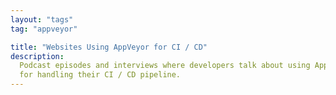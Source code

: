 ```yaml
---
layout: "tags"
tag: "appveyor"

title: "Websites Using AppVeyor for CI / CD"
description:
  Podcast episodes and interviews where developers talk about using AppVeyor
  for handling their CI / CD pipeline.
---
```

